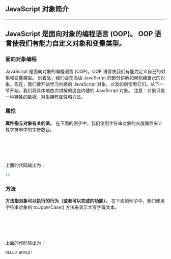 ## JavaScript 对象简介

-----------------------------
JavaScript 是面向对象的编程语言 (OOP)。
OOP 语言使我们有能力自定义对象和变量类型。
-----------------------------


### 面向对象编程

JavaScript 是面向对象的编程语言 (OOP)。OOP 语言使我们有能力定义自己的对象和变量类型。
别着急，我们会在高级 JavaScript 的部分讲解如何创建自己的对象。现在，我们要开始学习内建的 JavaScript 对象，以及如何使用它们。从下一节开始，我们将具体地依次讲解的这些内建的 JavaScript 对象。
注意：对象只是一种特殊的数据。对象拥有属性和方法。

### 属性

**属性指与对象有关的值。**
在下面的例子中，我们使用字符串对象的长度属性来计算字符串中的字符数目。

<pre>
<javascript>
<script type="text/javascript">

var txt="Hello World!"
document.write(txt.length)

</script>
</javascript>
</pre>

上面的代码输出为：

```javascript
12
```

### 方法

**方法指对象可以执行的行为（或者可以完成的功能）。**
在下面的例子中，我们使用字符串对象的 toUpperCase() 方法来显示大写字母文本。

<pre>
<javascript>
<script type="text/javascript">

var str="Hello world!"
document.write(str.toUpperCase())

</script>
</javascript>
</pre>

上面的代码输出为：

```javascript
HELLO WORLD!
```
